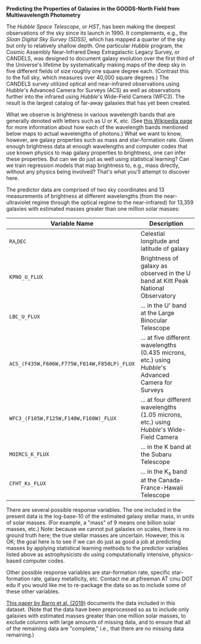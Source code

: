 **Predicting the Properties of Galaxies in the GOODS-North Field from Multiwavelength Photometry**

The *Hubble Space Telescope*, or *HST*, has been making the deepest observations of the sky since its launch in 1990. It complements, e.g., the *Sloan Digital Sky Survey (SDSS)*, which has mapped a quarter of the sky but only to relatively shallow depth. One particular *Hubble* program, the Cosmic Assembly Near-Infrared Deep Extragalactic Legacy Survey, or CANDELS, was designed to document galaxy evolution over the first third of the Universe's lifetime by systematically making maps of the deep sky in five different fields of size roughly one square degree each. (Contrast this to the full sky, which measures over 40,000 square degrees.) The CANDELS survey utilized optical and near-infrared observations using *Hubble*'s Advanced Camera for Surveys (ACS) as well as observations further into the infrared using *Hubble*'s Wide-Field Camera (WFC3). The result is the largest catalog of far-away galaxies that has yet been created.

What we observe is brightness in various wavelength bands that are generally denoted with letters such as U or K, etc. (See [this Wikipedia page](https://en.wikipedia.org/wiki/Photometric_system) for more information about how each of the wavelength bands mentioned below maps to actual wavelengths of photons.) What we want to know, however, are galaxy properties such as mass and star-formation rate. Given enough brightness data at enough wavelengths and computer codes that use known physics to map galaxy properties to brightness, one can infer these properties. But can we do just as well using statistical learning? Can we train regression models that map brightness to, e.g., mass directly, without any physics being involved? That's what you'll attempt to discover here.

The predictor data are comprised of two sky coordinates and 13 measurements of brightness at different wavelengths (from the near-ultraviolet regime through the optical regime to the near-infrared) for 13,359 galaxies with estimated masses greater than one million solar masses:

| Variable Name | Description |
| ------------- | ----------- |
| `RA`,`DEC` | Celestial longitude and latitude of galaxy |
| `KPNO_U_FLUX` | Brightness of galaxy as observed in the U band at Kitt Peak National Observatory |
| `LBC_U_FLUX` | ... in the U' band at the Large Binocular Telescope |
| `ACS_(F435W,F606W,F775W,F814W,F850LP)_FLUX` | ... at five different wavelengths (0.435 microns, etc.) using *Hubble*'s Advanced Camera for Surveys |
| `WFC3_(F105W,F125W,F140W,F160W)_FLUX` | ... at four different wavelengths (1.05 microns, etc.) using *Hubble*'s Wide-Field Camera |
| `MOIRCS_K_FLUX` | ... in the K band at the Subaru Telescope |
| `CFHT_Ks_FLUX` | ... in the K<sub>s</sub> band at the Canada-France-Hawaii Telescope |

There are several possible response variables. The one included in the present data is the log-base-10 of the estimated galaxy stellar mass, in units of solar masses. (For example, a "mass" of 9 means one billion solar masses, etc.) Note: because we cannot put galaxies on scales, there is no ground truth here; the true stellar masses are uncertain. However, this is OK; the goal here is to see if we can do just as good a job at predicting masses by applying statistical learning methods to the predictor variables listed above as astrophysicists do using computationally intensive, physics-based computer codes.

Other possible response variables are star-formation rate, specific star-formation rate, galaxy metallicity, etc. Contact me at pfreeman AT cmu DOT edu if you would like me to re-package the data so as to include some of these other variables.

[This paper by Barro et al. (2019)](https://arxiv.org/abs/1908.00569) documents the data included in this dataset. (Note that the data have been preprocessed so as to include only galaxies with estimated masses greater than one million solar masses, to exclude columns with large amounts of missing data, and to ensure that all of the remaining data are "complete," i.e., that there are no missing data remaining.)

